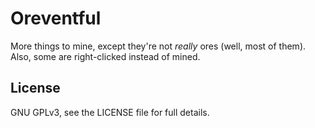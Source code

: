 # Oreventful 

More things to mine, except they're not *really* ores (well, most of them). Also, some are right-clicked instead of mined.

## License

GNU GPLv3, see the LICENSE file for full details.
